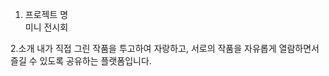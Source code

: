 1. 프로젝트 명                                                              
미니 전시회
        
2.소개
내가 직접 그린 작품을 투고하여 자랑하고,  서로의 작품을 자유롭게  열람하면서 즐길 수 있도록 공유하는 플랫폼입니다.



